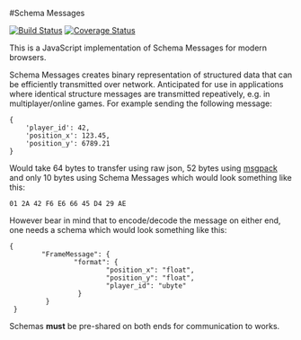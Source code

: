 #Schema Messages

[![Build Status](https://travis-ci.org/tnajdek/schema-messages-js.svg?branch=master)](https://travis-ci.org/tnajdek/schema-messages-js)
[![Coverage Status](https://coveralls.io/repos/tnajdek/schema-messages-js/badge.svg?branch=master&service=github)](https://coveralls.io/github/tnajdek/schema-messages-js?branch=master)

This is a JavaScript implementation of Schema Messages for modern browsers. 

Schema Messages creates binary representation of structured data that can be efficiently transmitted over network. Anticipated for use in applications where identical structure messages are transmitted repeatively, e.g. in multiplayer/online games. For example sending the following message:

	{
		'player_id': 42,
		'position_x': 123.45,
		'position_y': 6789.21
	}

Would take 64 bytes to transfer using raw json, 52 bytes using [msgpack](http://msgpack.org/) and only 10 bytes using Schema Messages which would look something like this:

	01 2A 42 F6 E6 66 45 D4 29 AE

However bear in mind that to encode/decode the message on either end, one needs a schema which would look something like this:

	{
			"FrameMessage": {
					"format": {
							"position_x": "float",
							"position_y": "float",
							"player_id": "ubyte"
					 }
			 }
	 }

Schemas **must** be pre-shared on both ends for communication to works.
